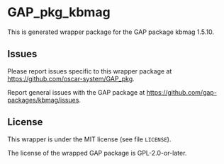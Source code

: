 # GAP_pkg_kbmag

This is generated wrapper package for the GAP package kbmag 1.5.10.

## Issues

Please report issues specific to this wrapper package at <https://github.com/oscar-system/GAP_pkg>.

Report general issues with the GAP package at <https://github.com/gap-packages/kbmag/issues>.

## License

This wrapper is under the MIT license (see file `LICENSE`).

The license of the wrapped GAP package is GPL-2.0-or-later.
